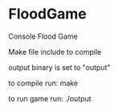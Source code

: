 # FloodGame
Console Flood Game 

Make file include to compile 

output binary is set to "output"

to compile run:
make

to run game run:
./output 
